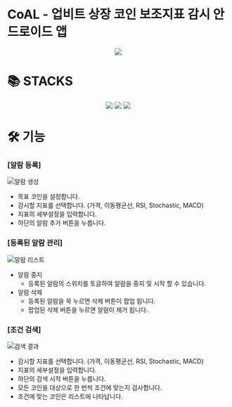 # CoAL - 업비트 상장 코인 보조지표 감시 안드로이드 앱
<div align=center>
  <img src="https://user-images.githubusercontent.com/90435036/205493130-1b740229-2280-4565-aa0c-51004957104e.jpg">
</div>

# 📚 STACKS
<div align=center>
  <img src="https://img.shields.io/badge/Kotlin-7F52FF?style=for-the-badge&logo=Kotlin&logoColor=white">
  <img src="https://img.shields.io/badge/Android%20Studio-3DDC84?style=for-the-badge&logo=Android%20Studio&logoColor=white">
  <img src="https://img.shields.io/badge/Git-F05032?style=for-the-badge&logo=Git&logoColor=white">
</div>

# 🛠 기능
### [알람 등록]
![알람 생성](https://user-images.githubusercontent.com/90435036/166209272-f22a6a23-c536-49f2-8894-d1005102d0e6.jpg)
* 목표 코인을 설정합니다.
* 감시할 지표를 선택합니다. (가격, 이동평균선, RSI, Stochastic, MACD)
* 지표의 세부설정을 입력합니다.
* 하단의 알람 추가 버튼을 누릅니다.


### [등록된 알람 관리]
![알람 리스트](https://user-images.githubusercontent.com/90435036/166207378-e540a7c5-8ad4-462a-9571-9582227d222a.jpg)
* 알람 중지
  * 등록된 알람의 스위치를 토글하여 알람을 중지 및 시작 할 수 있습니다.
* 알람 삭제
  * 등록된 알람을 꾹 누르면 삭제 버튼이 팝업 됩니다.
  * 팝업된 삭제 버튼을 누르면 알람이 제거 됩니다.

### [조건 검색]
![검색 결과](https://user-images.githubusercontent.com/90435036/166209260-2f035ca7-f2d7-4ff9-be7c-43840d60bd6c.jpg)
* 감시할 지표를 선택합니다. (가격, 이동평균선, RSI, Stochastic, MACD)
* 지표의 세부설정을 입력합니다.
* 하단의 검색 시작 버튼을 누릅니다.
* 모든 코인을 대상으로 한 번씩 조건에 맞는지 검사합니다.
* 조건에 맞는 코인은 리스트에 나타납니다.
